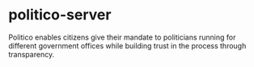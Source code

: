 # politico-server
Politico enables citizens give their mandate to politicians running for different government offices  while building trust in the process through transparency. 
